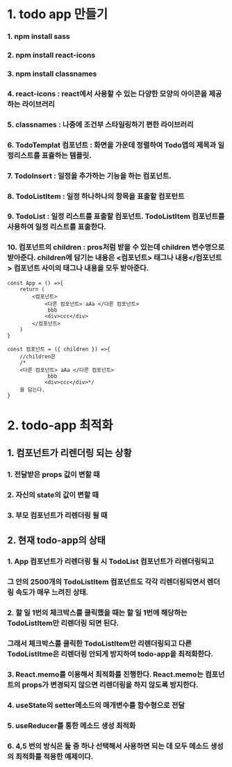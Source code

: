 # 1. todo app 만들기

### 1. npm install sass

### 2. npm install react-icons

### 3. npm install classnames

### 4. react-icons : react에서 사용할 수 있는 다양한 모양의 아이콘을 제공하는 라이브러리

### 5. classnames : 나중에 조건부 스타일링하기 편한 라이브러리

### 6. TodoTemplat 컴포넌트 : 화면을 가운데 정렬하여 Todo앱의 제목과 일정리스트를 표츌하는 템플릿.

### 7. TodoInsert : 일정을 추가하는 기능을 하는 컴포넌트.

### 8. TodoListItem : 일정 하나하나의 항목을 표출할 컴포턴트

### 9. TodoList : 일정 리스트를 표출할 컴포넌트. TodoListItem 컴포넌트를 사용하여 일정 리스트를 표출한다.

### 10. 컴포넌트의 children : pros처럼 받을 수 있는데 children 변수명으로 받아준다. children에 담기는 내용은 <컴포넌트> 태그나 내용</컴포넌트> 컴포넌트 사이의 태그나 내용을 모두 받아준다.

```
const App = () =>{
    return (
        <컴포넌트>
            <다른 컴포넌트> aAa </다른 컴포넌트>
             bbb
            <div>ccc</div>
        </컴포넌트>
    )
}

const 컴포넌트 = ({ children }) =>{
    //children은 
    /*
    <다른 컴포넌트> aAa </다른 컴포넌트>
             bbb
            <div>ccc</div>*/
    을 담는다.
}
```

# 2. todo-app 최적화

## 1. 컴포넌트가 리렌더링 되는 상황

### 1. 전달받은 props 값이 변할 때

### 2. 자신의 state의 값이 변할 때

### 3. 부모 컴포넌트가 리렌더링 될 때

## 2. 현재 todo-app의 상태

### 1. App 컴포넌트가 리렌더링 될 시 TodoList 컴포넌트가 리렌더링되고

### 그 안의 2500개의 TodoListItem 컴포넌트도 각각 리렌더링되면서 렌더링 속도가 매우 느려진 상태.

### 2. 할 일 1번의 체크박스를 클릭했을 때는 할 일 1번에 해당하는 TodoListItem만 리렌더링 되면 된다.
### 그래서 체크박스를 클릭한 TodoListItem만 리렌더링되고 다른 TodoListItme은 리렌더링 안되게 방지하여 todo-app을 최적화한다.

### 3. React.memo를 이용해서 최적화를 진행한다. React.memo는 컴포넌트의 props가 변경되지 않으면 리렌더링을 하지 않도록 방지한다.
### 4. useState의 setter메소드의 매개변수를 함수형으로 전달
### 5. useReducer를 통한 메소드 생성 최적화
### 6. 4,5 번의 방식은 둘 중 하나 선택해서 사용하면 되는 데 모두 메소드 생성의 최적화를 적용한 예제이다.
